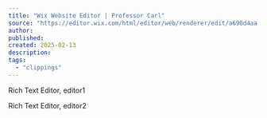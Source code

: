 ```yaml
---
title: "Wix Website Editor | Professor Carl"
source: "https://editor.wix.com/html/editor/web/renderer/edit/a690d4aa-8fce-4ef2-93ba-c7c2a7bdf751?metaSiteId=e226d0a6-529c-4f3f-9bbc-9b00963267a0"
author:
published:
created: 2025-02-13
description:
tags:
  - "clippings"
---
```

Rich Text Editor, editor1

Rich Text Editor, editor2